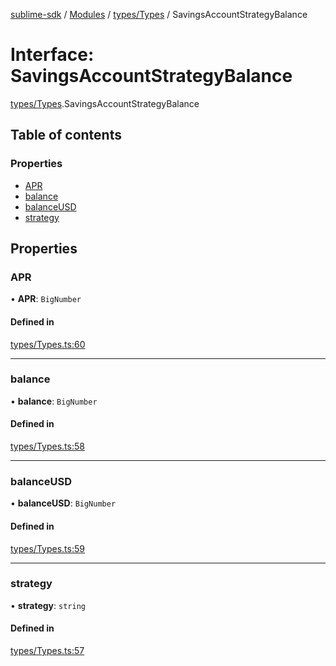 [sublime-sdk](../README.md) / [Modules](../modules.md) / [types/Types](../modules/types_Types.md) / SavingsAccountStrategyBalance

# Interface: SavingsAccountStrategyBalance

[types/Types](../modules/types_Types.md).SavingsAccountStrategyBalance

## Table of contents

### Properties

- [APR](types_Types.SavingsAccountStrategyBalance.md#apr)
- [balance](types_Types.SavingsAccountStrategyBalance.md#balance)
- [balanceUSD](types_Types.SavingsAccountStrategyBalance.md#balanceusd)
- [strategy](types_Types.SavingsAccountStrategyBalance.md#strategy)

## Properties

### APR

• **APR**: `BigNumber`

#### Defined in

[types/Types.ts:60](https://github.com/sublime-finance/sublime-sdk/blob/c4b3a81/src/types/Types.ts#L60)

___

### balance

• **balance**: `BigNumber`

#### Defined in

[types/Types.ts:58](https://github.com/sublime-finance/sublime-sdk/blob/c4b3a81/src/types/Types.ts#L58)

___

### balanceUSD

• **balanceUSD**: `BigNumber`

#### Defined in

[types/Types.ts:59](https://github.com/sublime-finance/sublime-sdk/blob/c4b3a81/src/types/Types.ts#L59)

___

### strategy

• **strategy**: `string`

#### Defined in

[types/Types.ts:57](https://github.com/sublime-finance/sublime-sdk/blob/c4b3a81/src/types/Types.ts#L57)
